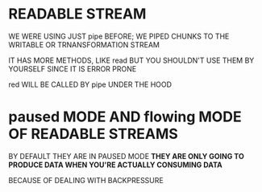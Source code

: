 # READABLE STREAM

WE WERE USING JUST pipe BEFORE; WE PIPED CHUNKS TO THE WRITABLE OR TRNANSFORMATION STREAM

IT HAS MORE METHODS, LIKE read BUT YOU SHOULDN'T USE THEM BY YOURSELF SINCE IT IS ERROR PRONE

red WILL BE CALLED BY pipe UNDER THE HOOD

# paused MODE AND flowing MODE OF READABLE STREAMS

BY DEFAULT THEY ARE IN PAUSED MODE **THEY ARE ONLY GOING TO PRODUCE DATA WHEN YOU'RE ACTUALLY CONSUMING DATA**

BECAUSE OF DEALING WITH BACKPRESSURE


